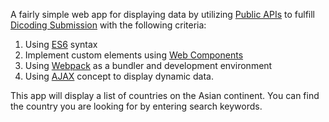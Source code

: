 A fairly simple web app for displaying data by utilizing [Public APIs](https://github.com/public-apis/public-apis) to fulfill [Dicoding Submission](https://www.dicoding.com/academies/163/) with the following criteria:
1. Using [ES6](https://www.w3schools.com/js/js_es6.asp) syntax
2. Implement custom elements using [Web Components](https://developer.mozilla.org/en-US/docs/Web/API/Web_components)
3. Using [Webpack](https://webpack.js.org/) as a bundler and development environment
4. Using [AJAX](https://www.w3schools.com/whatis/whatis_ajax.asp) concept to display dynamic data.

This app will display a list of countries on the Asian continent. You can find the country you are looking for by entering search keywords.
